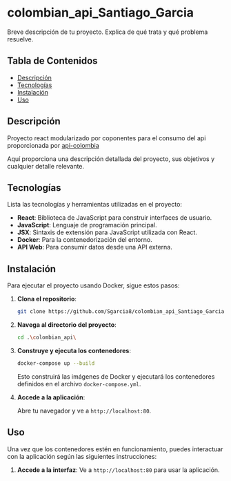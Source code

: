 # colombian_api_Santiago_Garcia
Breve descripción de tu proyecto. Explica de qué trata y qué problema resuelve.

## Tabla de Contenidos

- [Descripción](#descripción)
- [Tecnologías](#tecnologías)
- [Instalación](#instalación)
- [Uso](#uso)

## Descripción

Proyecto react modularizado por coponentes para el consumo del api proporcionada por [api-colombia](https://api-colombia.com/)

Aquí proporciona una descripción detallada del proyecto, sus objetivos y cualquier detalle relevante.

## Tecnologías

Lista las tecnologías y herramientas utilizadas en el proyecto:

- **React**: Biblioteca de JavaScript para construir interfaces de usuario.
- **JavaScript**: Lenguaje de programación principal.
- **JSX**: Sintaxis de extensión para JavaScript utilizada con React.
- **Docker**: Para la contenedorización del entorno.
- **API Web**: Para consumir datos desde una API externa.

## Instalación

Para ejecutar el proyecto usando Docker, sigue estos pasos:

1. **Clona el repositorio**:

    ```bash
    git clone https://github.com/Sgarcia8/colombian_api_Santiago_Garcia.git
    ```

2. **Navega al directorio del proyecto**:

    ```bash
    cd .\colombian_api\
    ```

3. **Construye y ejecuta los contenedores**:

    ```bash
    docker-compose up --build
    ```

    Esto construirá las imágenes de Docker y ejecutará los contenedores definidos en el archivo `docker-compose.yml`.

4. **Accede a la aplicación**:

    Abre tu navegador y ve a `http://localhost:80`.

## Uso

Una vez que los contenedores estén en funcionamiento, puedes interactuar con la aplicación según las siguientes instrucciones:

1. **Accede a la interfaz**: Ve a `http://localhost:80` para usar la aplicación.

